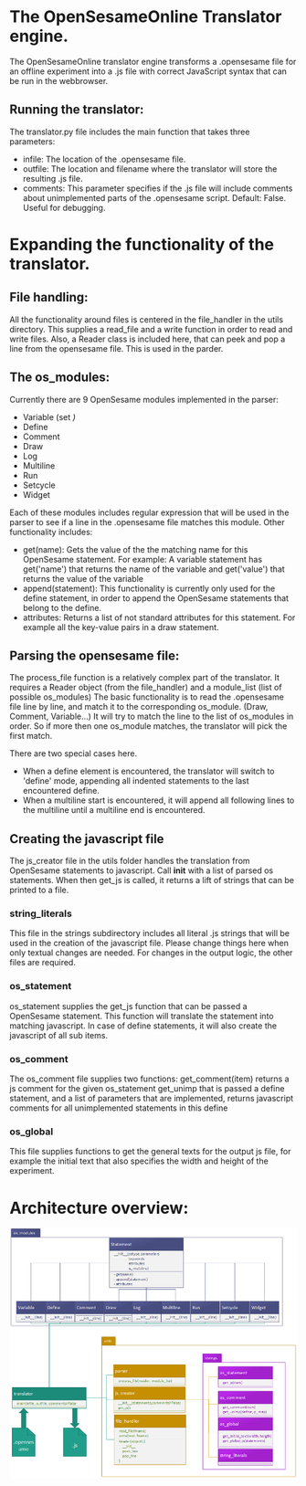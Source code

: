 # The OpenSesameOnline Translator engine.

The OpenSesameOnline translator engine transforms a .opensesame file for an offline experiment into a .js file with correct JavaScript syntax that can be run in the webbrowser.

## Running the translator:
The translator.py file includes the main function that takes three parameters:
- infile: The location of the .opensesame file.
- outfile: The location and filename where the translator will store the resulting .js file.
- comments: This parameter specifies if the .js file will include comments about unimplemented parts of the .opensesame script. Default: False. Useful for debugging.

# Expanding the functionality of the translator.

## File handling:

All the functionality around files is centered in the file_handler in the utils directory. This supplies a read_file and a write function in order to read and write files.
Also, a Reader class is included here, that can peek and pop a line from the opensesame file. This is used in the parder.

## The os_modules:
Currently there are 9 OpenSesame modules implemented in the parser:
- Variable  (set <var name> <value>)
- Define
- Comment
- Draw
- Log
- Multiline
- Run
- Setcycle
- Widget

Each of these modules includes regular expression that will be used in the parser to see if a line in the .opensesame file matches this module.
Other functionality includes:
- get(name): Gets the value of the the matching name for this OpenSesame statement. For example: A variable statement has get('name') that returns the name of the variable and get('value') that returns the value of the variable
- append(statement): This functionality is currently only used for the define statement, in order to append the OpenSesame statements that belong to the define.
- attributes: Returns a list of not standard attributes for this statement. For example all the key-value pairs in a draw statement.

## Parsing the opensesame file:

The process_file function is a relatively complex part of the translator. It requires a Reader object (from the file_handler) and a module_list (list of possible os_modules)
The basic functionality is to read the .opensesame file line by line, and match it to the corresponding os_module. (Draw, Comment, Variable...) It will try to match the line to the list of os_modules in order. So if more then one os_module matches, the translator will pick the first match.

There are two special cases here.
- When a define element is encountered, the translator will switch to 'define' mode, appending all indented statements to the last encountered define.
- When a multiline start is encountered, it will append all following lines to the multiline until a multiline end is encountered.

## Creating the javascript file

The js_creator file in the utils folder handles the translation from OpenSesame statements to javascript. Call __init__ with a list of parsed os statements. When then get_js is called, it returns a lift of strings that can be printed to a file.

### string_literals

This file in the strings subdirectory includes all literal .js strings that will be used in the creation of the javascript file. Please change things here when only textual changes are needed. For changes in the output logic, the other files are required.

### os_statement
os_statement supplies the get_js function that can be passed a OpenSesame statement. This function will translate the statement into matching javascript. In case of define statements, it will also create the javascript of all sub items.

### os_comment
The os_comment file supplies two functions: get_comment(item) returns a js comment for the given os_statement
get_unimp that is passed a define statement, and a list of parameters that are implemented, returns javascript comments for all unimplemented statements in this define

### os_global
This file supplies functions to get the general texts for the output js file, for example the initial text that also specifies the width and height of the experiment.

# Architecture overview:
![OpenSesame translator architecture](translator.png "Overview of the OpenSesame translator file layout")
